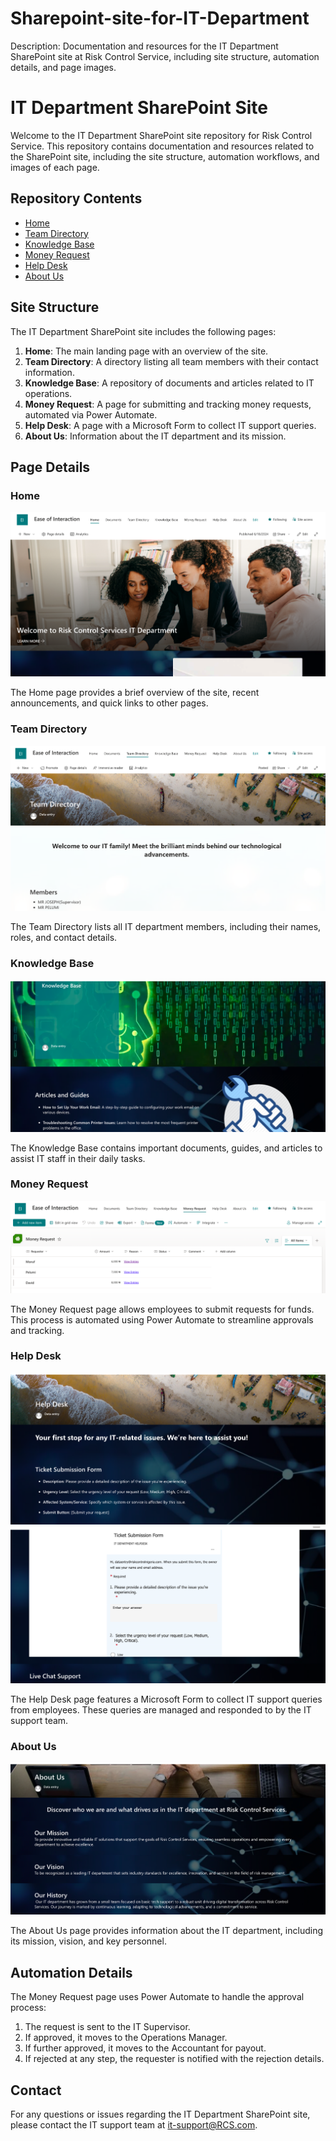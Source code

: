 # Sharepoint-site-for-IT-Department
Description: Documentation and resources for the IT Department SharePoint site at Risk Control Service, including site structure, automation details, and page images.
# IT Department SharePoint Site

Welcome to the IT Department SharePoint site repository for Risk Control Service. This repository contains documentation and resources related to the SharePoint site, including the site structure, automation workflows, and images of each page.

## Repository Contents

- [Home](#home)
- [Team Directory](#team-directory)
- [Knowledge Base](#knowledge-base)
- [Money Request](#money-request)
- [Help Desk](#help-desk)
- [About Us](#about-us)

## Site Structure

The IT Department SharePoint site includes the following pages:
1. **Home**: The main landing page with an overview of the site.
2. **Team Directory**: A directory listing all team members with their contact information.
3. **Knowledge Base**: A repository of documents and articles related to IT operations.
4. **Money Request**: A page for submitting and tracking money requests, automated via Power Automate.
5. **Help Desk**: A page with a Microsoft Form to collect IT support queries.
6. **About Us**: Information about the IT department and its mission.

## Page Details

### Home

![Home Page](images-home-page.png)

The Home page provides a brief overview of the site, recent announcements, and quick links to other pages.

### Team Directory

![Team Directory](images-team-directory.png)

The Team Directory lists all IT department members, including their names, roles, and contact details.

### Knowledge Base

![Knowledge Base](images-knowledge-base.png)

The Knowledge Base contains important documents, guides, and articles to assist IT staff in their daily tasks.

### Money Request

![Money Request](images-money-request.png)

The Money Request page allows employees to submit requests for funds. This process is automated using Power Automate to streamline approvals and tracking.

### Help Desk

![Help Desk](images-help-desk.png)
![Help Deskform](images-help-deskform.png)

The Help Desk page features a Microsoft Form to collect IT support queries from employees. These queries are managed and responded to by the IT support team.

### About Us

![About Us](images-about-us.png)

The About Us page provides information about the IT department, including its mission, vision, and key personnel.

## Automation Details

The Money Request page uses Power Automate to handle the approval process:
1. The request is sent to the IT Supervisor.
2. If approved, it moves to the Operations Manager.
3. If further approved, it moves to the Accountant for payout.
4. If rejected at any step, the requester is notified with the rejection details.

## Contact

For any questions or issues regarding the IT Department SharePoint site, please contact the IT support team at [it-support@RCS.com](mailto:it-support@RCS.com).
